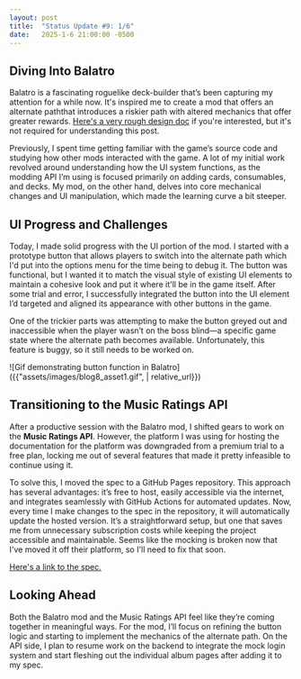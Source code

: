 ```yaml
---
layout: post
title:  "Status Update #9: 1/6"
date:   2025-1-6 21:00:00 -0500
---
```


<h2>Diving Into Balatro</h2>

Balatro is a fascinating roguelike deck-builder that’s been capturing my attention for a while now. It's inspired me to create a mod that offers an alternate paththat introduces a riskier path with altered mechanics that offer greater rewards. [Here's a very rough design doc](https://docs.google.com/document/d/1lRnw1TZsPTrV61MFpGztPo-aFe6kQVzB5K9yC8Vszeo/edit?usp=sharing) if you're interested, but it's not required for understanding this post.

Previously, I spent time getting familiar with the game’s source code and studying how other mods interacted with the game. A lot of my initial work revolved around understanding how the UI system functions, as the modding API I’m using is focused primarily on adding cards, consumables, and decks. My mod, on the other hand, delves into core mechanical changes and UI manipulation, which made the learning curve a bit steeper.

<h2>UI Progress and Challenges</h2>

Today, I made solid progress with the UI portion of the mod. I started with a prototype button that allows players to switch into the alternate path which I'd put into the options menu for the time being to debug it. The button was functional, but I wanted it to match the visual style of existing UI elements to maintain a cohesive look and put it where it'll be in the game itself. After some trial and error, I successfully integrated the button into the UI element I’d targeted and aligned its appearance with other buttons in the game.

One of the trickier parts was attempting to make the button greyed out and inaccessible when the player wasn’t on the boss blind—a specific game state where the alternate path becomes available. Unfortunately, this feature is buggy, so it still needs to be worked on.

![Gif demonstrating button function in Balatro]({{"assets/images/blog8_asset1.gif", | relative_url}})

<h2>Transitioning to the Music Ratings API</h2>

After a productive session with the Balatro mod, I shifted gears to work on the **Music Ratings API**. However, the platform I was using for hosting the documentation for the platform was downgraded from a premium trial to a free plan, locking me out of several features that made it pretty infeasible to continue using it.

To solve this, I moved the spec to a GitHub Pages repository. This approach has several advantages: it’s free to host, easily accessible via the internet, and integrates seamlessly with GitHub Actions for automated updates. Now, every time I make changes to the spec in the repository, it will automatically update the hosted version. It’s a straightforward setup, but one that saves me from unnecessary subscription costs while keeping the project accessible and maintainable. Seems like the mocking is broken now that I've moved it off their platform, so I'll need to fix that soon.

[Here's a link to the spec.](https://eawever.github.io/GoMusicAPI_Docs/)

<h2>Looking Ahead</h2>

Both the Balatro mod and the Music Ratings API feel like they’re coming together in meaningful ways. For the mod, I’ll focus on refining the button logic and starting to implement the mechanics of the alternate path. On the API side, I plan to resume work on the backend to integrate the mock login system and start fleshing out the individual album pages after adding it to my spec.